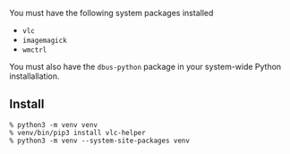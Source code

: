 You must have the following system packages installed

- `vlc`
- `imagemagick`
- `wmctrl`

You must also have the `dbus-python` package in your system-wide Python
installallation.

## Install

```
% python3 -m venv venv
% venv/bin/pip3 install vlc-helper
% python3 -m venv --system-site-packages venv
```
